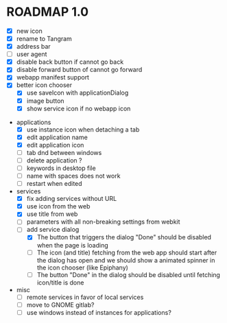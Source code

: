 # ROADMAP 1.0

- [x] new icon
- [x] rename to Tangram
- [x] address bar
- [ ] user agent
- [x] disable back button if cannot go back
- [x] disable forward button of cannot go forward
- [x] webapp manifest support
- [x] better icon chooser
  - [x] use saveIcon with applicationDialog
  - [x] image button
  - [x] show service icon if no webapp icon
- applications
  - [x] use instance icon when detaching a tab
  - [x] edit application name
  - [x] edit application icon
  - [ ] tab dnd between windows
  - [ ] delete application ?
  - [ ] keywords in desktop file
  - [ ] name with spaces does not work
  - [ ] restart when edited
- services
  - [x] fix adding services without URL
  - [x] use icon from the web
  - [x] use title from web
  - [ ] parameters with all non-breaking settings from webkit
  - [ ] add service dialog
    - [x] The button that triggers the dialog "Done" should be disabled when the page is loading
    - [ ] The icon (and title) fetching from the web app should start after the dialog has open and we should show a animated spinner in the icon chooser (like Epiphany)
    - [ ] The button "Done" in the dialog should be disabled until fetching icon/title is done
- misc
  - [ ] remote services in favor of local services
  - [ ] move to GNOME gitlab?
  - [ ] use windows instead of instances for applications?
